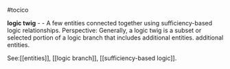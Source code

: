 #tocico

<b>logic twig</b> - - A few entities connected together using sufficiency-based logic relationships. 
Perspective: Generally, a logic twig is a subset or selected portion of a logic branch that includes additional entities. additional entities. 



See:[[entities]], [[logic branch]], [[sufficiency-based logic]].



